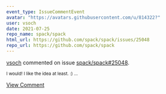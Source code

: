 ```yaml
---
event_type: IssueCommentEvent
avatar: "https://avatars.githubusercontent.com/u/814322?"
user: vsoch
date: 2021-07-25
repo_name: spack/spack
html_url: https://github.com/spack/spack/issues/25048
repo_url: https://github.com/spack/spack
---
```


<a href='https://github.com/vsoch' target='_blank'>vsoch</a> commented on issue <a href='https://github.com/spack/spack/issues/25048' target='_blank'>spack/spack#25048</a>.

<small>I would! I like the idea at least. :) ...</small>

<a href='https://github.com/spack/spack/issues/25048' target='_blank'>View Comment</a>